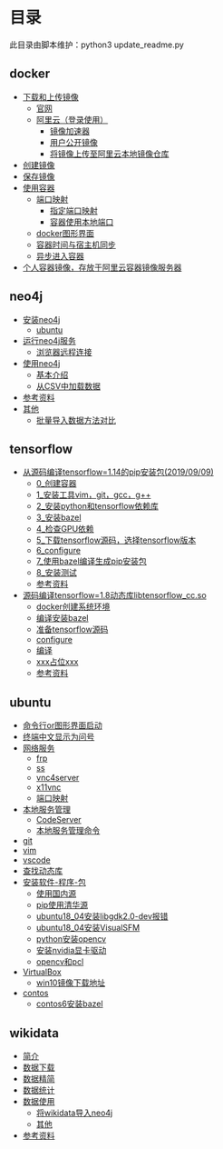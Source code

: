 # 目录
此目录由脚本维护：python3 update_readme.py 
## docker
* <a href="https://github.com/xiaotaw/Notes/tree/master/docker#下载和上传镜像" target="_blank">下载和上传镜像</a>
  * <a href="https://github.com/xiaotaw/Notes/tree/master/docker#官网" target="_blank">官网</a>
  * <a href="https://github.com/xiaotaw/Notes/tree/master/docker#阿里云（登录使用）" target="_blank">阿里云（登录使用）</a>
    * <a href="https://github.com/xiaotaw/Notes/tree/master/docker#镜像加速器" target="_blank">镜像加速器</a>
    * <a href="https://github.com/xiaotaw/Notes/tree/master/docker#用户公开镜像" target="_blank">用户公开镜像</a>
    * <a href="https://github.com/xiaotaw/Notes/tree/master/docker#将镜像上传至阿里云本地镜像仓库" target="_blank">将镜像上传至阿里云本地镜像仓库</a>
* <a href="https://github.com/xiaotaw/Notes/tree/master/docker#创建镜像" target="_blank">创建镜像</a>
* <a href="https://github.com/xiaotaw/Notes/tree/master/docker#保存镜像" target="_blank">保存镜像</a>
* <a href="https://github.com/xiaotaw/Notes/tree/master/docker#使用容器" target="_blank">使用容器</a>
  * <a href="https://github.com/xiaotaw/Notes/tree/master/docker#端口映射" target="_blank">端口映射</a>
    * <a href="https://github.com/xiaotaw/Notes/tree/master/docker#指定端口映射" target="_blank">指定端口映射</a>
    * <a href="https://github.com/xiaotaw/Notes/tree/master/docker#容器使用本地端口" target="_blank">容器使用本地端口</a>
  * <a href="https://github.com/xiaotaw/Notes/tree/master/docker#docker图形界面" target="_blank">docker图形界面</a>
  * <a href="https://github.com/xiaotaw/Notes/tree/master/docker#容器时间与宿主机同步" target="_blank">容器时间与宿主机同步</a>
  * <a href="https://github.com/xiaotaw/Notes/tree/master/docker#异步进入容器" target="_blank">异步进入容器</a>
* <a href="https://github.com/xiaotaw/Notes/tree/master/docker#个人容器镜像，存放于阿里云容器镜像服务器" target="_blank">个人容器镜像，存放于阿里云容器镜像服务器</a>

## neo4j
* <a href="https://github.com/xiaotaw/Notes/tree/master/neo4j#Install" target="_blank">安装neo4j</a>
  * <a href="https://github.com/xiaotaw/Notes/tree/master/neo4j#ubuntu" target="_blank">ubuntu</a>
* <a href="https://github.com/xiaotaw/Notes/tree/master/neo4j#运行neo4j服务" target="_blank">运行neo4j服务</a>
  * <a href="https://github.com/xiaotaw/Notes/tree/master/neo4j#浏览器远程连接" target="_blank">浏览器远程连接</a>
* <a href="https://github.com/xiaotaw/Notes/tree/master/neo4j#使用neo4j" target="_blank">使用neo4j</a>
  * <a href="https://github.com/xiaotaw/Notes/tree/master/neo4j#基本介绍" target="_blank">基本介绍</a>
  * <a href="https://github.com/xiaotaw/Notes/tree/master/neo4j#从CSV中加载数据" target="_blank">从CSV中加载数据</a>
* <a href="https://github.com/xiaotaw/Notes/tree/master/neo4j#参考资料" target="_blank">参考资料</a>
* <a href="https://github.com/xiaotaw/Notes/tree/master/neo4j#Others" target="_blank">其他</a>
  * <a href="https://github.com/xiaotaw/Notes/tree/master/neo4j#批量导入数据方法对比" target="_blank">批量导入数据方法对比</a>

## tensorflow
* <a href="https://github.com/xiaotaw/Notes/tree/master/tensorflow#从源码编译tensorflow的pip安装包" target="_blank">从源码编译tensorflow=1.14的pip安装包(2019/09/09)</a>
  * <a href="https://github.com/xiaotaw/Notes/tree/master/tensorflow#0_创建容器" target="_blank">0_创建容器</a>
  * <a href="https://github.com/xiaotaw/Notes/tree/master/tensorflow#1_安装工具vim，git，gcc，g++" target="_blank">1_安装工具vim，git，gcc，g++</a>
  * <a href="https://github.com/xiaotaw/Notes/tree/master/tensorflow#2_安装python和tensorflow依赖库" target="_blank">2_安装python和tensorflow依赖库</a>
  * <a href="https://github.com/xiaotaw/Notes/tree/master/tensorflow#3_安装bazel" target="_blank">3_安装bazel</a>
  * <a href="https://github.com/xiaotaw/Notes/tree/master/tensorflow#4_检查GPU依赖" target="_blank">4_检查GPU依赖</a>
  * <a href="https://github.com/xiaotaw/Notes/tree/master/tensorflow#5_下载tensorflow源码，选择tensorflow版本" target="_blank">5_下载tensorflow源码，选择tensorflow版本</a>
  * <a href="https://github.com/xiaotaw/Notes/tree/master/tensorflow#6_configure" target="_blank">6_configure</a>
  * <a href="https://github.com/xiaotaw/Notes/tree/master/tensorflow#7_使用bazel编译生成pip安装包" target="_blank">7_使用bazel编译生成pip安装包</a>
  * <a href="https://github.com/xiaotaw/Notes/tree/master/tensorflow#8_安装测试" target="_blank">8_安装测试</a>
  * <a href="https://github.com/xiaotaw/Notes/tree/master/tensorflow#参考资料" target="_blank">参考资料</a>
* <a href="https://github.com/xiaotaw/Notes/tree/master/tensorflow#源码编译tensorflow动态库" target="_blank">源码编译tensorflow=1.8动态库libtensorflow_cc.so</a>
  * <a href="https://github.com/xiaotaw/Notes/tree/master/tensorflow#docker创建系统环境" target="_blank">docker创建系统环境</a>
  * <a href="https://github.com/xiaotaw/Notes/tree/master/tensorflow#编译安装bazel" target="_blank">编译安装bazel</a>
  * <a href="https://github.com/xiaotaw/Notes/tree/master/tensorflow#准备tensorflow源码" target="_blank">准备tensorflow源码</a>
  * <a href="https://github.com/xiaotaw/Notes/tree/master/tensorflow#configure" target="_blank">configure</a>
  * <a href="https://github.com/xiaotaw/Notes/tree/master/tensorflow#编译" target="_blank">编译</a>
  * <a href="https://github.com/xiaotaw/Notes/tree/master/tensorflow#xxx占位xxx" target="_blank">xxx占位xxx</a>
  * <a href="https://github.com/xiaotaw/Notes/tree/master/tensorflow#参考资料" target="_blank">参考资料</a>

## ubuntu
* <a href="https://github.com/xiaotaw/Notes/tree/master/ubuntu#命令行or图形界面启动" target="_blank">命令行or图形界面启动</a>
* <a href="https://github.com/xiaotaw/Notes/tree/master/ubuntu#终端中文显示为问号" target="_blank">终端中文显示为问号</a>
* <a href="https://github.com/xiaotaw/Notes/tree/master/ubuntu#网络服务" target="_blank">网络服务</a>
  * <a href="https://github.com/xiaotaw/Notes/tree/master/ubuntu#frp" target="_blank">frp</a>
  * <a href="https://github.com/xiaotaw/Notes/tree/master/ubuntu#ss" target="_blank">ss</a>
  * <a href="https://github.com/xiaotaw/Notes/tree/master/ubuntu#vnc4server" target="_blank">vnc4server</a>
  * <a href="https://github.com/xiaotaw/Notes/tree/master/ubuntu#x11vnc" target="_blank">x11vnc</a>
  * <a href="https://github.com/xiaotaw/Notes/tree/master/ubuntu#端口映射" target="_blank">端口映射</a>
* <a href="https://github.com/xiaotaw/Notes/tree/master/ubuntu#服务管理" target="_blank">本地服务管理</a>
  * <a href="https://github.com/xiaotaw/Notes/tree/master/ubuntu#CodeServer" target="_blank">CodeServer</a>
  * <a href="https://github.com/xiaotaw/Notes/tree/master/ubuntu#本地服务管理命令" target="_blank">本地服务管理命令</a>
* <a href="https://github.com/xiaotaw/Notes/tree/master/ubuntu#git" target="_blank">git</a>
* <a href="https://github.com/xiaotaw/Notes/tree/master/ubuntu#vim" target="_blank">vim</a>
* <a href="https://github.com/xiaotaw/Notes/tree/master/ubuntu#vscode" target="_blank">vscode</a>
* <a href="https://github.com/xiaotaw/Notes/tree/master/ubuntu#查找动态库" target="_blank">查找动态库</a>
* <a href="https://github.com/xiaotaw/Notes/tree/master/ubuntu#安装软件-程序-包" target="_blank">安装软件-程序-包</a>
  * <a href="https://github.com/xiaotaw/Notes/tree/master/ubuntu#使用国内源" target="_blank">使用国内源</a>
  * <a href="https://github.com/xiaotaw/Notes/tree/master/ubuntu#pip使用清华源" target="_blank">pip使用清华源</a>
  * <a href="https://github.com/xiaotaw/Notes/tree/master/ubuntu#ubuntu18_04安装libgdk2.0-dev报错" target="_blank">ubuntu18_04安装libgdk2.0-dev报错</a>
  * <a href="https://github.com/xiaotaw/Notes/tree/master/ubuntu#ubuntu18_04安装VisualSFM" target="_blank">ubuntu18_04安装VisualSFM</a>
  * <a href="https://github.com/xiaotaw/Notes/tree/master/ubuntu#python安装opencv" target="_blank">python安装opencv</a>
  * <a href="https://github.com/xiaotaw/Notes/tree/master/ubuntu#安装nvidia显卡驱动" target="_blank">安装nvidia显卡驱动</a>
  * <a href="https://github.com/xiaotaw/Notes/tree/master/ubuntu#opencv和pcl" target="_blank">opencv和pcl</a>
* <a href="https://github.com/xiaotaw/Notes/tree/master/ubuntu#VirtualBox" target="_blank">VirtualBox</a>
  * <a href="https://github.com/xiaotaw/Notes/tree/master/ubuntu#win10镜像下载地址" target="_blank">win10镜像下载地址</a>
* <a href="https://github.com/xiaotaw/Notes/tree/master/ubuntu#contos" target="_blank">contos</a>
  * <a href="https://github.com/xiaotaw/Notes/tree/master/ubuntucontos6安装bazel" target="_blank">contos6安装bazel</a>

## wikidata
* <a href="https://github.com/xiaotaw/Notes/tree/master/wikidata#简介" target="_blank">简介</a>
* <a href="https://github.com/xiaotaw/Notes/tree/master/wikidata#数据下载" target="_blank">数据下载</a>
* <a href="https://github.com/xiaotaw/Notes/tree/master/wikidata#数据精简" target="_blank">数据精简</a>
* <a href="https://github.com/xiaotaw/Notes/tree/master/wikidata#数据统计" target="_blank">数据统计</a>
* <a href="https://github.com/xiaotaw/Notes/tree/master/wikidata#数据使用" target="_blank">数据使用</a>
  * <a href="https://github.com/xiaotaw/Notes/tree/master/wikidata将wikidata导入neo4j" target="_blank">将wikidata导入neo4j</a>
  * <a href="https://github.com/xiaotaw/Notes/tree/master/wikidata#其他" target="_blank">其他</a>
* <a href="https://github.com/xiaotaw/Notes/tree/master/wikidata#参考资料" target="_blank">参考资料</a>


